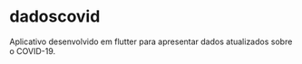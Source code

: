 # dadoscovid

Aplicativo desenvolvido em flutter para apresentar dados atualizados sobre o COVID-19.
